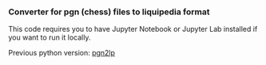 ### Converter for pgn (chess) files to liquipedia format
This code requires you to have Jupyter Notebook or Jupyter Lab installed if you want to run it locally.

Previous python version: [pgn2lp](https://github.com/SobakaPirat/pgn2lp)
